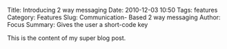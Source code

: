 Title: Introducing 2 way messaging
Date: 2010-12-03 10:50
Tags: features
Category: Features
Slug: Communication- Based 2 way messaging
Author: Focus
Summary: Gives the user a short-code key

This is the content of my super blog post.